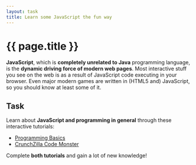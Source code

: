 ```yaml
---
layout: task
title: Learn some JavaScript the fun way
---
```

{{ page.title }}
================

**JavaScript**, which is **completely unrelated to Java** programming language,
is the **dynamic driving force of modern web pages**. Most interactive stuff
you see on the web is as a result of JavaScript code executing in your
browser. Even major modern games are written in (HTML5 and) JavaScript,
so you should know at least some of it.

Task
----
Learn about **JavaScript and programming in general** through these interactive
tutorials:

* [Programming Basics](http://www.programmingbasics.org/)
* [CrunchZilla Code Monster](http://www.crunchzilla.com/code-monster)

Complete **both tutorials** and gain a lot of new knowledge!
